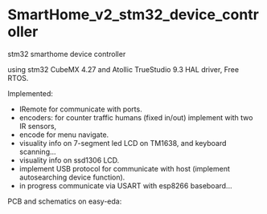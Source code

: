 # SmartHome_v2_stm32_device_controller
stm32 smarthome device controller

using stm32 CubeMX 4.27 and Atollic TrueStudio 9.3
HAL driver, Free RTOS.

Implemented:
- IRemote for communicate with ports.
- encoders: for counter traffic humans (fixed in/out) implement with two IR sensors,
- encode for menu navigate.
- visuality info on 7-segment led LCD on TM1638, and keyboard scanning...
- visuality info on ssd1306 LCD.
- implement USB protocol for communicate with host (implement autosearching device function).
- in progress communicate via USART with esp8266 baseboard...

PCB and  schematics on easy-eda:
